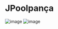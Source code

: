 # JPoolpança

![image](https://user-images.githubusercontent.com/32282846/135766080-6d9ebdfa-3941-4d7e-8e0e-87584fdb70ee.png)
![image](https://user-images.githubusercontent.com/32282846/136243925-991bedce-f97a-4cfd-b3e4-aaf3f595db7e.png)
